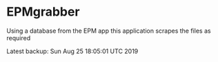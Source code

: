 # EPMgrabber
Using a database from the EPM app this application scrapes the files as required


Latest backup: Sun Aug 25 18:05:01 UTC 2019
